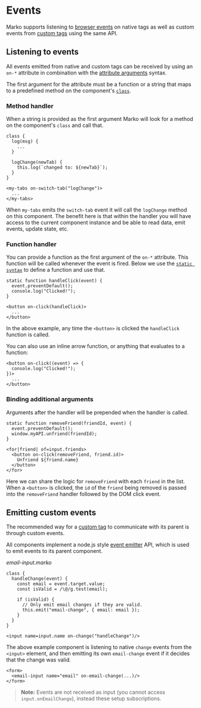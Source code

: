 # Events

Marko supports listening to [browser events](https://developer.mozilla.org/en-US/docs/Web/API/Document_Object_Model/Events) on native tags as well as custom events from [custom tags](./custom-tags.md) using the same API.

## Listening to events

All events emitted from native and custom tags can be received by using an `on-*` attribute in combination with the [attribute arguments](./syntax.md#arguments) syntax.

The first argument for the attribute must be a function or a string that maps to a predefined method on the component's [`class`](./class-components.md).

### Method handler

When a string is provided as the first argument Marko will look for a method on the component's `class` and call that.

```marko
class {
  log(msg) {
    ...
  }

  logChange(newTab) {
    this.log(`changed to: ${newTab}`);
  }
}

<my-tabs on-switch-tab("logChange")>
  ...
</my-tabs>
```

When `my-tabs` emits the `switch-tab` event it will call the `logChange` method on this component.
The benefit here is that within the handler you will have access to the current component instance and be able to read data, emit events, update state, etc.

### Function handler

You can provide a function as the first argument of the `on-*` attribute. This function will be called whenever the event is fired. Below we use the [`static syntax`](./syntax.md#static) to define a function and use that.

```marko
static function handleClick(event) {
  event.preventDefault();
  console.log("Clicked!");
}

<button on-click(handleClick)>
  ...
</button>
```

In the above example, any time the `<button>` is clicked the `handleClick` function is called.

You can also use an inline arrow function, or anything that evaluates to a function:

```marko
<button on-click((event) => {
  console.log("Clicked!");
})>
  ...
</button>
```

### Binding additional arguments

Arguments after the handler will be prepended when the handler is called.

```marko
static function removeFriend(friendId, event) {
  event.preventDefault();
  window.myAPI.unfriend(friendId);
}

<for|friend| of=input.friends>
  <button on-click(removeFriend, friend.id)>
    Unfriend ${friend.name}
  </button>
</for>
```

Here we can share the logic for `removeFriend` with each `friend` in the list. When a `<button>` is clicked, the `id` of the `friend` being removed is passed into the `removeFriend` handler followed by the DOM click event.

## Emitting custom events

The recommended way for a [custom tag](./custom-tags.md) to communicate with its parent is through custom events.

All components implement a node.js style [event emitter](https://nodejs.org/api/events.html#events_class_eventemitter) API, which is used to emit events to its parent component.

_email-input.marko_

```marko
class {
  handleChange(event) {
    const email = event.target.value;
    const isValid = /\@/g.test(email);

    if (isValid) {
      // Only emit email changes if they are valid.
      this.emit("email-change", { email: email });
    }
  }
}

<input name=input.name on-change("handleChange")/>
```

The above example component is listening to native `change` events from the `<input>` element, and then emitting its own `email-change` event if it decides that the change was valid.

```marko
<form>
  <email-input name="email" on-email-change(...)/>
</form>
```

> **Note:** Events are not received as input (you cannot access `input.onEmailChange`), instead these setup subscriptions.
